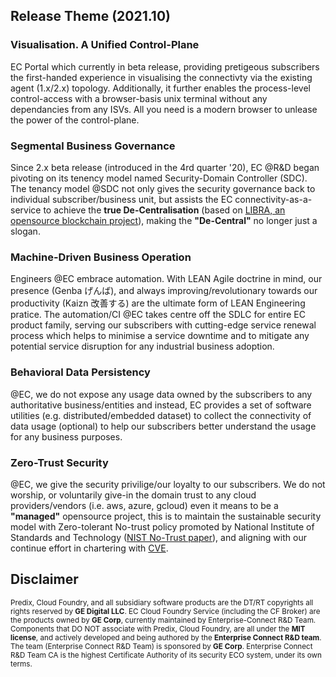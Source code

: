 ## Release Theme (2021.10)

### Visualisation. A Unified Control-Plane
EC Portal which currently in beta release, providing pretigeous subscribers the first-handed experience in visualising the connectivty via the existing agent (1.x/2.x) topology. Additionally, it further enables the process-level control-access with a browser-basis unix terminal without any dependancies from any ISVs. All you need is a modern browser to unlease the power of the control-plane.
### Segmental Business Governance
Since 2.x beta release (introduced in the 4rd quarter '20), EC @R&D began pivoting on its tenency model named Security-Domain Controller (SDC). The tenancy model @SDC not only gives the security governance back to individual subscriber/business unit, but assists the EC connectivity-as-a-service to achieve the **true De-Centralisation** (based on [LIBRA, an opensource blockchain project](https://github.com/LIBRA-Release/libra)), making the **"De-Central"** no longer just a slogan. 
### Machine-Driven Business Operation
Engineers @EC embrace automation. With LEAN Agile doctrine in mind, our presence (Genba げんば), and always improving/revolutionary towards our productivity (Kaizn 改善する) are the ultimate form of LEAN Engineering pratice. The automation/CI @EC takes centre off the SDLC for entire EC product family, serving our subscribers with cutting-edge service renewal process which helps to minimise a service downtime and to mitigate any potential service disruption for any industrial business adoption.
### Behavioral Data Persistency
@EC, we do not expose any usage data owned by the subscribers to any authoritative business/entities and instead, EC provides a set of software utilities (e.g. distributed/embedded dataset) to collect the connectivity of data usage (optional) to help our subscribers better understand the usage for any business purposes.
### Zero-Trust Security
@EC, we give the security privilige/our loyalty to our subscribers. We do not worship, or voluntarily give-in the domain trust to any cloud providers/vendors (i.e. aws, azure, gcloud) even it means to be a **"managed"** opensource project, this is to maintain the sustainable security model with Zero-tolerant No-trust policy promoted by National Institute of Standards and Technology ([NIST No-Trust paper](https://nvlpubs.nist.gov/nistpubs/SpecialPublications/NIST.SP.800-207.pdf)), and aligning with our continue effort in chartering with [CVE](https://cve.mitre.org/).


## Disclaimer
<sup>Predix, Cloud Foundry, and all subsidiary software products are the DT/RT copyrights all rights reserved by **GE Digital LLC**. EC Cloud Foundry Service (including the CF Broker) are the products owned by **GE Corp**, currently maintained by Enterprise-Connect R&D Team. Components that DO NOT associate with Predix, Cloud Foundry, are all under the **MIT license**, and actively developed and being authored by the **Enterprise Connect R&D team**. The team (Enterprise Connect R&D Team) is sponsored by **GE Corp**. Enterprise Connect R&D Team CA is the highest Certificate Authority of its security ECO system, under its own terms.</sup>
